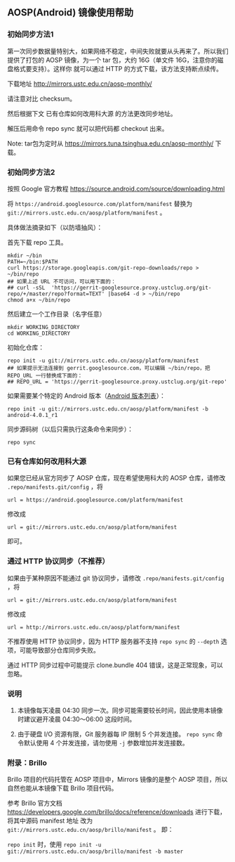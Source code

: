 ---
---

## AOSP(Android) 镜像使用帮助

### 初始同步方法1

第一次同步数据量特别大，如果网络不稳定，中间失败就要从头再来了。所以我们提供了打包的 AOSP 镜像，为一个 tar 包，大约 16G（单文件 16G，注意你的磁盘格式要支持）。这样你 就可以通过 HTTP 的方式下载，该方法支持断点续传。 

下载地址 <http://mirrors.ustc.edu.cn/aosp-monthly/>

请注意对比 checksum。 

然后根据下文 已有仓库如何改用科大源 的方法更改同步地址。 

解压后用命令 repo sync 就可以把代码都 checkout 出来。 

Note: tar包为定时从 <https://mirrors.tuna.tsinghua.edu.cn/aosp-monthly/> 下载。 

### 初始同步方法2

按照 Google 官方教程 <https://source.android.com/source/downloading.html>

将 `https://android.googlesource.com/platform/manifest` 替换为 `git://mirrors.ustc.edu.cn/aosp/platform/manifest` 。 

具体做法摘录如下（以防墙抽风）： 

首先下载 repo 工具。 

    
    
    mkdir ~/bin
    PATH=~/bin:$PATH
    curl https://storage.googleapis.com/git-repo-downloads/repo > ~/bin/repo
    ## 如果上述 URL 不可访问，可以用下面的：
    ## curl -sSL  'https://gerrit-googlesource.proxy.ustclug.org/git-repo/+/master/repo?format=TEXT' |base64 -d > ~/bin/repo
    chmod a+x ~/bin/repo

然后建立一个工作目录（名字任意） 

    
    
    mkdir WORKING_DIRECTORY
    cd WORKING_DIRECTORY

初始化仓库： 

    
    
    repo init -u git://mirrors.ustc.edu.cn/aosp/platform/manifest
    ## 如果提示无法连接到 gerrit.googlesource.com，可以编辑 ~/bin/repo，把 REPO_URL 一行替换成下面的：
    ## REPO_URL = 'https://gerrit-googlesource.proxy.ustclug.org/git-repo'

如果需要某个特定的 Android 版本（[Android 版本列表](https://source.android.com/source/build-numbers.html#source-code-tags-and-builds "https://source.android.com/source/build-numbers.html#source-code-tags-and-builds")）： 

    
    
    repo init -u git://mirrors.ustc.edu.cn/aosp/platform/manifest -b android-4.0.1_r1

同步源码树（以后只需执行这条命令来同步）： 

    
    
    repo sync

### 已有仓库如何改用科大源

如果您已经从官方同步了 AOSP 仓库，现在希望使用科大的 AOSP 仓库，请修改 `.repo/manifests.git/config` ，将 

    
    
    url = https://android.googlesource.com/platform/manifest

修改成 

    
    
    url = git://mirrors.ustc.edu.cn/aosp/platform/manifest

即可。 

### 通过 HTTP 协议同步（不推荐）

如果由于某种原因不能通过 git 协议同步，请修改 `.repo/manifests.git/config` ，将 

    
    
    url = git://mirrors.ustc.edu.cn/aosp/platform/manifest

修改成 

    
    
    url = http://mirrors.ustc.edu.cn/aosp/platform/manifest

不推荐使用 HTTP 协议同步，因为 HTTP 服务器不支持 `repo sync` 的 `--depth` 选项，可能导致部分仓库同步失败。 

通过 HTTP 同步过程中可能提示 clone.bundle 404 错误，这是正常现象，可以忽略。 

### 说明

  1. 本镜像每天凌晨 04:30 同步一次。同步可能需要较长时间，因此使用本镜像时建议避开凌晨 04:30～06:00 这段时间。

  2. 由于硬盘 I/O 资源有限，Git 服务器每 IP 限制 5 个并发连接。 `repo sync` 命令默认使用 4 个并发连接，请勿使用 `-j` 参数增加并发连接数。

### 附录：Brillo

Brillo 项目的代码托管在 AOSP 项目中，Mirrors 镜像的是整个 AOSP 项目，所以自然也能从本镜像下载 Brillo 项目代码。 

参考 Brillo 官方文档 <https://developers.google.com/brillo/docs/reference/downloads> 进行下载，将其中源码 manifest 地址 改为 `git://mirrors.ustc.edu.cn/aosp/brillo/manifest` 。 即： 

`repo init` 时，使用 `repo init -u git://mirrors.ustc.edu.cn/aosp/brillo/manifest -b master`
